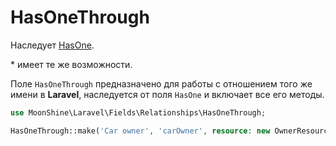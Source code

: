 # HasOneThrough

Наследует [HasOne](/docs/{{version}}/fields/has-one).

\* имеет те же возможности.

Поле `HasOneThrough` предназначено для работы с отношением того же имени в **Laravel**, наследуется от поля `HasOne` и включает все его методы.

```php
use MoonShine\Laravel\Fields\Relationships\HasOneThrough;

HasOneThrough::make('Car owner', 'carOwner', resource: new OwnerResource::class)
```
